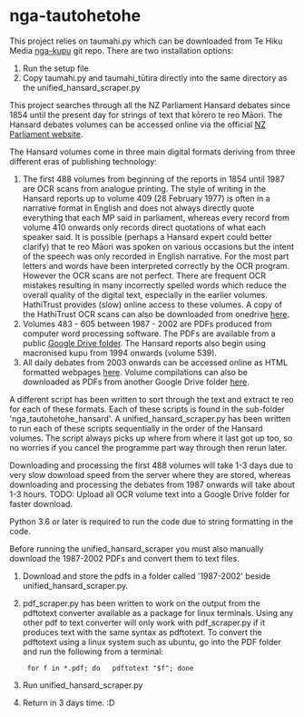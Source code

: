 # nga-tautohetohe

This project relies on taumahi.py which can be downloaded from Te Hiku Media [nga-kupu](https://github.com/TeHikuMedia/nga-kupu) git repo.
There are two installation options:
1. Run the setup file
2. Copy taumahi.py and taumahi_tūtira directly into the same directory as the unified_hansard_scraper.py

This project searches through all the NZ Parliament Hansard debates since 1854 until the present day for strings of text that kōrero te reo Māori.
The Hansard debates volumes can be accessed online via the official [NZ Parliament website](https://www.parliament.nz/en/pb/hansard-debates/historical-hansard/).

The Hansard volumes come in three main digital formats deriving from three different eras of publishing technology:
1. The first 488 volumes from beginning of the reports in 1854 until 1987 are OCR scans from analogue printing.
The style of writing in the Hansard reports up to volume 409 (28 February 1977) is often in a narrative format in English and does not always directly quote everything that each MP said in parliament, whereas every record from volume 410 onwards only records direct quotations of what each speaker said. It is possible (perhaps a Hansard expert could better clarify) that te reo Māori was spoken on various occasions but the intent of the speech was only recorded in English narrative.
For the most part letters and words have been interpreted correctly by the OCR program.
However the OCR scans are not perfect.
There are frequent OCR mistakes resulting in many incorrectly spelled words which reduce the overall quality of the digital text, especially in the earlier volumes. HathiTrust provides (slow) online access to these volumes. A copy of the HathiTrust OCR scans can also be downloaded from onedrive [here](https://1drv.ms/f/s!AutNgpEydmJiig1laQ2-SSoCDlyG).
2. Volumes 483 - 605 between 1987 - 2002 are PDFs produced from computer word processing software.
The PDFs are available from a public [Google Drive folder](https://drive.google.com/drive/folders/0B1Iwfzv-Mt3CRGZkMWNfeXoybmc).
The Hansard reports also begin using macronised kupu from 1994 onwards (volume 539).
3. All daily debates from 2003 onwards can be accessed online as HTML formatted webpages [here](https://www.parliament.nz/en/pb/hansard-debates/rhr/). Volume compilations can also be downloaded as PDFs from another Google Drive folder [here](https://drive.google.com/drive/folders/0B1Iwfzv-Mt3CWWN5ZVEyQVYyNWM).

A different script has been written to sort through the text and extract te reo for each of these formats.
Each of these scripts is found in the sub-folder 'nga_tautohetohe_hansard'.
A unified_hansard_scraper.py has been written to run each of these scripts sequentially in the order of the Hansard volumes.
The script always picks up where from where it last got up too, so no worries if you cancel the programme part way through then rerun later.

Downloading and processing the first 488 volumes will take 1-3 days due to very slow download speed from the server where they are stored, whereas downloading and processing the debates from 1987 onwards will take about 1-3 hours.
TODO: Upload all OCR volume text into a Google Drive folder for faster download. 

Python 3.6 or later is required to run the code due to string formatting in the code.

Before running the unified_hansard_scraper you must also manually download the 1987-2002 PDFs and convert them to text files.
1. Download and store the pdfs in a folder called '1987-2002' beside unified_hansard_scraper.py.
2. pdf_scraper.py has been written to work on the output from the pdftotext converter available as a package for linux terminals.
Using any other pdf to text converter will only work with pdf_scraper.py
if it produces text with the same syntax as pdftotext.
To convert the pdftotext using a linux system such as ubuntu, go into the PDF folder and run the following from a terminal:

        for f in *.pdf; do   pdftotext "$f"; done
3. Run unified_hansard_scraper.py
4. Return in 3 days time. :D
